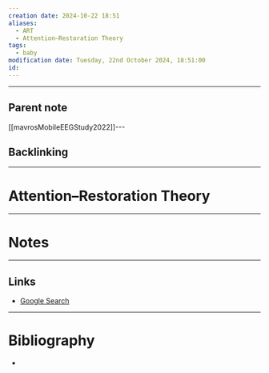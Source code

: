 ```yaml
---
creation date: 2024-10-22 18:51
aliases:
  - ART
  - Attention–Restoration Theory
tags:
  - baby
modification date: Tuesday, 22nd October 2024, 18:51:00
id:
---
```

---

## Parent note
[[mavrosMobileEEGStudy2022]]---
## Backlinking


---
# Attention–Restoration Theory


---
# Notes


---
## Links
- [Google Search](https://www.google.com/search?q=Attention–Restoration+Theory)

---
# Bibliography
+ 